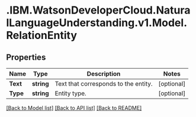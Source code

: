 # .IBM.WatsonDeveloperCloud.NaturalLanguageUnderstanding.v1.Model.RelationEntity
## Properties

Name | Type | Description | Notes
------------ | ------------- | ------------- | -------------
**Text** | **string** | Text that corresponds to the entity. | [optional] 
**Type** | **string** | Entity type. | [optional] 

[[Back to Model list]](../README.md#documentation-for-models) [[Back to API list]](../README.md#documentation-for-api-endpoints) [[Back to README]](../README.md)

